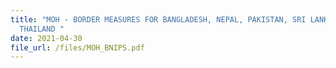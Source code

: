 ```yaml
---
title: "MOH - BORDER MEASURES FOR BANGLADESH, NEPAL, PAKISTAN, SRI LANKA, AND
  THAILAND "
date: 2021-04-30
file_url: /files/MOH_BNIPS.pdf
---
```



